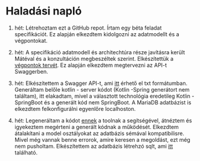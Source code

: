 # Haladási napló

1. hét: Létrehoztam ezt a GitHub repot. Írtam egy béta feladat specifikációt. Ez alapján elkezdtem kidolgozni az adatmodellt és a végpontokat.

2. hét: A specifikáció adatmodell és architechtúra része javításra került Mátéval és a konzultáción megbeszéltek szerint. Elkészítettük a [végpontok tervét](https://github.com/VPeterB/family-app-backend/blob/master/Documents/Végpontok.txt). Ez alapján elkezdtem megtervezni az API-t Swaggerben.

3. hét: Elkészítettem a Swagger API-t, ami [itt](https://github.com/VPeterB/family-app-backend/blob/master/Documents/Swagger.txt) érhető el txt formátumban. Generáltam belőle kotlin - server kódot (Kotlin -Spring generátort nem találtam), itt elakadtam, mivel a választott technológia eredetileg Kotlin - SpringBoot és a generált kód nem SpringBoot. A MariaDB adatbázist is elkezdtem felkonfigurálni egyenlőre localhoston.

4. hét: Legeneráltam a kódot [ennek](https://openapi-generator.tech/docs/generators/kotlin-spring/) a toolnak a segítségével, átnéztem és igyekeztem megérteni a generált kódnak a működését. Elkezdtem átalakítani a model osztályokat az adatbázis sémával kompatibilisre. Mivel még vannak benne errorok, amire keresen a megoldást, ezt még nem pusholtam. Elkészítettem az adatbázis létrehzó sqlt, ami [itt](https://github.com/VPeterB/family-app-backend/blob/master/src/main/resources/sql/schema.sql) található.
